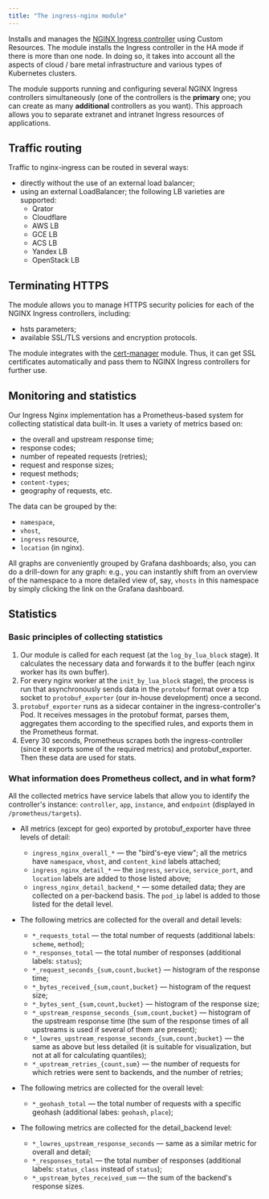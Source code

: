 ```yaml
---
title: "The ingress-nginx module"
---
```


Installs and manages the [NGINX Ingress controller](https://github.com/kubernetes/ingress-nginx) using Custom Resources. The module installs the Ingress controller in the HA mode if there is more than one node. In doing so, it takes into account all the aspects of cloud / bare metal infrastructure and various types of Kubernetes clusters.

The module supports running and configuring several NGINX Ingress controllers simultaneously (one of the controllers is the **primary** one; you can create as many **additional** controllers as you want). This approach allows you to separate extranet and intranet Ingress resources of applications.

## Traffic routing

Traffic to nginx-ingress can be routed in several ways:
- directly without the use of an external load balancer;
- using an external LoadBalancer; the following LB varieties are supported:
  - Qrator
  - Cloudflare
  - AWS LB
  - GCE LB
  - ACS LB
  - Yandex LB
  - OpenStack LB

## Terminating HTTPS

The module allows you to manage HTTPS security policies for each of the NGINX Ingress controllers, including:
- hsts parameters;
- available SSL/TLS versions and encryption protocols.

The module integrates with the [cert-manager](../../modules/101-cert-manager/) module. Thus, it can get SSL certificates automatically and pass them to NGINX Ingress controllers for further use.

## Monitoring and statistics

Our Ingress Nginx implementation has a Prometheus-based system for collecting statistical data built-in. It uses a variety of metrics based on:
- the overall and upstream response time;
- response codes;
- number of repeated requests (retries);
- request and response sizes;
- request methods;
- `content-types`;
- geography of requests, etc.

The data can be grouped by the:
- `namespace`,
- `vhost`,
- `ingress` resource,
- `location` (in nginx).

All graphs are conveniently grouped by Grafana dashboards; also, you can do a drill-down for any graph: e.g., you can instantly shift from an overview of the namespace to a more detailed view of, say, `vhosts` in this namespace by simply clicking the link on the Grafana dashboard.

## Statistics

### Basic principles of collecting statistics

1. Our module is called for each request (at the `log_by_lua_block` stage). It calculates the necessary data and forwards it to the buffer (each nginx worker has its own buffer).
2. For every nginx worker at the `init_by_lua_block` stage), the process is run that asynchronously sends data in the `protobuf` format over a tcp socket to `protobuf_exporter` (our in-house development) once a second.
3. `protobuf_exporter` runs as a sidecar container in the ingress-controller's Pod. It receives messages in the protobuf format, parses them, aggregates them according to the specified rules, and exports them in the Prometheus format.
4. Every 30 seconds, Prometheus scrapes both the ingress-controller (since it exports some of the required metrics) and protobuf_exporter. Then these data are used for stats.

### What information does Prometheus collect, and in what form?

All the collected metrics have service labels that allow you to identify the controller's instance: `controller`, `app`, `instance`, and `endpoint` (displayed in `/prometheus/targets`).

* All metrics (except for geo) exported by protobuf_exporter have three levels of detail:
  * `ingress_nginx_overall_*` — the "bird's-eye view"; all the metrics have `namespace`, `vhost`, and `content_kind` labels attached;
  * `ingress_nginx_detail_*` — the `ingress`, `service`, `service_port`, and `location` labels are added to those listed above;
  * `ingress_nginx_detail_backend_*` — some detailed data; they are collected on a per-backend basis. The `pod_ip` label is added to those listed for the detail level.

* The following metrics are collected for the overall and detail levels:
  * `*_requests_total` — the total number of requests (additional labels: `scheme`, `method`);
  * `*_responses_total` — the total number of responses (additional labels: `status`);
  * `*_request_seconds_{sum,count,bucket}` — histogram of the response time;
  * `*_bytes_received_{sum,count,bucket}` — histogram of the request size;
  * `*_bytes_sent_{sum,count,bucket}` — histogram of the response size;
  * `*_upstream_response_seconds_{sum,count,bucket}` — histogram of the upstream response time (the sum of the response times of all upstreams is used if several of them are present);
  * `*_lowres_upstream_response_seconds_{sum,count,bucket}` — the same as above but less detailed (it is suitable for visualization, but not at all for calculating quantiles);
  * `*_upstream_retries_{count,sum}` — the number of requests for which retries were sent to backends, and the number of retries;

* The following metrics are collected for the overall level:
  * `*_geohash_total` — the total number of requests with a specific geohash (additional labes: `geohash`, `place`);

* The following metrics are collected for the detail_backend level:
  * `*_lowres_upstream_response_seconds` — same as a similar metric for overall and detail;
  * `*_responses_total` — the total number of responses (additional labels: `status_class` instead of `status`);
  * `*_upstream_bytes_received_sum` — the sum of the backend's response sizes.
